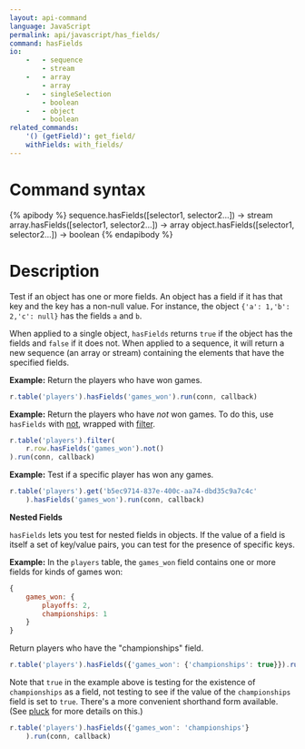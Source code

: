 ```yaml
---
layout: api-command
language: JavaScript
permalink: api/javascript/has_fields/
command: hasFields
io:
    -   - sequence
        - stream
    -   - array
        - array
    -   - singleSelection
        - boolean
    -   - object
        - boolean
related_commands:
    '() (getField)': get_field/
    withFields: with_fields/
---
```


# Command syntax #

{% apibody %}
sequence.hasFields([selector1, selector2...]) &rarr; stream
array.hasFields([selector1, selector2...]) &rarr; array
object.hasFields([selector1, selector2...]) &rarr; boolean
{% endapibody %}

# Description #

Test if an object has one or more fields. An object has a field if it has that key and the key has a non-null value. For instance, the object `{'a': 1,'b': 2,'c': null}` has the fields `a` and `b`.

When applied to a single object, `hasFields` returns `true` if the object has the fields and `false` if it does not. When applied to a sequence, it will return a new sequence (an array or stream) containing the elements that have the specified fields.

__Example:__ Return the players who have won games.

```javascript
r.table('players').hasFields('games_won').run(conn, callback)
```

__Example:__ Return the players who have *not* won games. To do this, use `hasFields` with [not](/api/javascript/not), wrapped with [filter](/api/javascript/filter).

```javascript
r.table('players').filter(
    r.row.hasFields('games_won').not()
).run(conn, callback)
```

__Example:__ Test if a specific player has won any games.

```javascript
r.table('players').get('b5ec9714-837e-400c-aa74-dbd35c9a7c4c'
    ).hasFields('games_won').run(conn, callback)
```

**Nested Fields**

`hasFields` lets you test for nested fields in objects. If the value of a field is itself a set of key/value pairs, you can test for the presence of specific keys.

__Example:__ In the `players` table, the `games_won` field contains one or more fields for kinds of games won:

```javascript
{
    games_won: {
        playoffs: 2,
        championships: 1
    }
}
```

Return players who have the "championships" field.

```javascript
r.table('players').hasFields({'games_won': {'championships': true}}).run(conn, callback)
```

Note that `true` in the example above is testing for the existence of `championships` as a field, not testing to see if the value of the `championships` field is set to `true`. There's a more convenient shorthand form available. (See [pluck](/api/javascript/pluck) for more details on this.)

```javascript
r.table('players').hasFields({'games_won': 'championships'}
    ).run(conn, callback)
```
